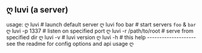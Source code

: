 
ღ  luvi (a server)
------------------
usage:
    ღ luvi                   # launch default server
    ღ luvi foo bar           # start servers `foo` & `bar`
    ღ luvi -p 1337           # listen on specified port
    ღ luvi -r /path/to/root  # serve from specified dir
    ღ luvi -v                # luvi version
    ღ luvi -h                # this help
                             --------------------
see the readme for config options and api usage ღ
